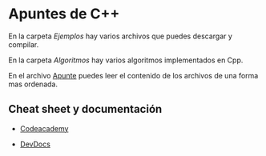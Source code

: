 # Apuntes de C++

En la carpeta *Ejemplos* hay varios archivos que puedes descargar y compilar.

En la carpeta *Algoritmos* hay varios algoritmos implementados en Cpp.

En el archivo [Apunte](./Apunte.md) puedes leer el contenido de los archivos de una forma mas ordenada.

## Cheat sheet y documentación

* [Codeacademy](https://www.codecademy.com/resources/cheatsheets/language/c-plus-plus)

* [DevDocs](https://devdocs.io/cpp/)
